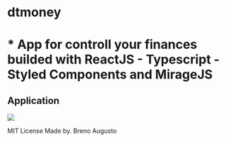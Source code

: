 <h1> dtmoney <h1/>

<p>* App for controll your finances builded with ReactJS - Typescript - Styled Components and MirageJS </p>


<h2> Application </h2>

<p> 
  <img src="https://i.imgur.com/V27Ixci.gif">
</p>



MIT License
Made by. Breno Augusto
